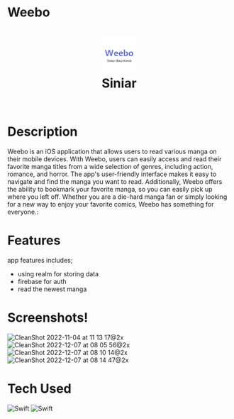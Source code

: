 # Weebo
<div align="center">
       <h1> <img src="https://github.com/farisarie/Weebo/blob/main/Weabo/Assets.xcassets/iTunesArtwork.imageset/iTunesArtwork%402x.png" width="80px"><br/>Siniar</h1>
     </div>
<p align="center"> <a href="https://twitter.com/farisariep" target="_blank"><img alt="" src="https://img.shields.io/badge/Twitter-1DA1F2?style=normal&logo=twitter&logoColor=white" style="vertical-align:center" /></a> <a href="https://www.linkedin.com/in/farisarie/" target="_blank"><img alt="" src="https://img.shields.io/badge/LinkedIn-0077B5?style=normal&logo=linkedin&logoColor=white" style="vertical-align:center" /></a> </p>

# Description
Weebo is an iOS application that allows users to read various manga on their mobile devices. With Weebo, users can easily access and read their favorite manga titles from a wide selection of genres, including action, romance, and horror. The app's user-friendly interface makes it easy to navigate and find the manga you want to read. Additionally, Weebo offers the ability to bookmark your favorite manga, so you can easily pick up where you left off. Whether you are a die-hard manga fan or simply looking for a new way to enjoy your favorite comics, Weebo has something for everyone.:

# Features
app features includes;
- using realm for storing data
- firebase for auth
- read the newest manga 

# Screenshots!
![CleanShot 2022-11-04 at 11 13 17@2x](https://user-images.githubusercontent.com/79908524/199886710-bd305cb3-d05c-4cba-845e-79ee41920101.png)
![CleanShot 2022-12-07 at 08 05 56@2x](https://user-images.githubusercontent.com/79908524/206062514-52a05522-5bd2-4882-9c71-a48d9df44767.png)
![CleanShot 2022-12-07 at 08 10 14@2x](https://user-images.githubusercontent.com/79908524/206062986-e6a2bfbc-d8ac-470f-a3ae-cc5d1970b136.png)
![CleanShot 2022-12-07 at 08 14 47@2x](https://user-images.githubusercontent.com/79908524/206063567-d0059048-8002-4713-9182-737470746499.png)



# Tech Used
 ![Swift](https://img.shields.io/badge/swift-F54A2A?style=for-the-badge&logo=swift&logoColor=white)
 ![Swift](https://img.shields.io/badge/UIKit-F54A2A?style=for-the-badge&logo=swift&logoColor=white)



 

